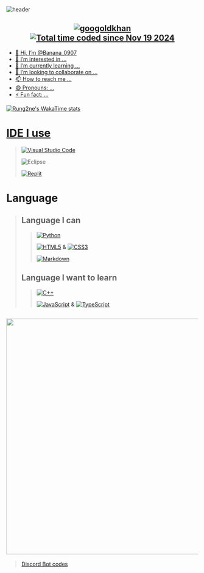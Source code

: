 ![header](https://capsule-render.vercel.app/api?type=waving&color=ecafc1&height=200&section=header&text=Banana_0907&fontColor=ffffff&fontSize=60&fontAlignY=30)

<div align="center">
  <h2>
    <a href="https://pypi.org/user/drkostas/">
    <img src="https://komarev.com/ghpvc/?username=Rung2ne&label=Visitors&color=0e75b6&style=flat" alt="googoldkhan" />
    <a href="https://wakatime.com/@013488f9-bc76-4cde-8c69-9de0410473d4">
    <img src="https://wakatime.com/badge/user/013488f9-bc76-4cde-8c69-9de0410473d4.svg" alt="Total time coded since Nov 19 2024" />
  </h2>
</div>

- 👋 Hi, I’m @Banana_0907
- 👀 I’m interested in ...
- 🌱 I’m currently learning ...
- 💞️ I’m looking to collaborate on ...
- 📫 How to reach me ...
- 😄 Pronouns: ...
- ⚡ Fun fact: ...

<!---
![Rung2ne's GitHub stats](https://github-readme-stats.vercel.app/api?username=Rung2ne&bg_color=ecafc1,ecafc1,8ba4db&title_color=fff&text_color=fff&show_icons=true&count_private=true)

![Rung2ne's Top Languages](https://github-readme-stats.vercel.app/api/top-langs/?username=Rung2ne&bg_color=ecafc1,ecafc1,8ba4db&title_color=fff&text_color=fff)
--->
![Rung2ne's WakaTime stats](https://github-readme-stats.vercel.app/api/wakatime?username=Rung2ne&langs_count=6)

# IDE I use
> [![Visual Studio Code](https://img.shields.io/badge/Visual%20Studio%20Code-0078d7.svg?style=for-the-badge&logo=visual-studio-code&logoColor=white)](https://code.visualstudio.com/)
>
> ![Eclipse](https://img.shields.io/badge/Eclipse-FE7A16.svg?style=for-the-badge&logo=Eclipse&logoColor=white)
> 
> [![Replit](https://img.shields.io/badge/Replit-DD1200?style=for-the-badge&logo=Replit&logoColor=white)](https://replit.com/)

# Language
> ## Language I can
>> [![Python](https://img.shields.io/badge/python-3670A0?style=for-the-badge&logo=python&logoColor=ffdd54)](https://www.python.org/)
>>
>> [![HTML5](https://img.shields.io/badge/html5-%23E34F26.svg?style=for-the-badge&logo=html5&logoColor=white)](https://www.w3.org/)
>> ******&******
>> [![CSS3](https://img.shields.io/badge/css3-%231572B6.svg?style=for-the-badge&logo=css3&logoColor=white)](https://www.w3.org/Style/CSS/)
>>
>> [![Markdown](https://img.shields.io/badge/markdown-%23000000.svg?style=for-the-badge&logo=markdown&logoColor=white)](https://daringfireball.net/projects/markdown/)
>
> ## Language I want to learn
>> [![C++](https://img.shields.io/badge/c++-%2300599C.svg?style=for-the-badge&logo=c%2B%2B&logoColor=white)](https://isocpp.org/)
>>
>> [![JavaScript](https://img.shields.io/badge/javascript-%23323330.svg?style=for-the-badge&logo=javascript&logoColor=%23F7DF1E)](https://ecma-international.org/publications-and-standards/standards/ecma-262/)
>> ******&******
>> [![TypeScript](https://img.shields.io/badge/typescript-%23007ACC.svg?style=for-the-badge&logo=typescript&logoColor=white)](https://www.typescriptlang.org/)


<div align="center">
  <h2>
    <a href="https://wakatime.com">
					<img src="https://wakatime.com/share/@Rung2ne/b5d3b09c-9476-4c6a-a99a-c2f4e1c5dc3e.png" width="620px" />
				</a>
  </h2>
</div>


> [Discord Bot codes](https://github.com/Rung2ne/Rung2ne/blob/main/discord%20bot%20codes.md)
